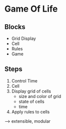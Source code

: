# Game Of Life

## Blocks
- Grid Display
- Cell
- Rules
- Game

## Steps
1. Control Time
2. Cell
3. Display grid of cells
    - size and color of grid
    - state of cells
    - time
4. Apply rules to cells

--> extensible, modular
